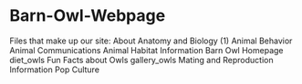 # Barn-Owl-Webpage
Files that make up our site:
  About
  Anatomy and Biology (1)
  Animal Behavior
  Animal Communications
  Animal Habitat Information
  Barn Owl Homepage
  diet_owls
  Fun Facts about Owls
  gallery_owls
  Mating and Reproduction Information
  Pop Culture

